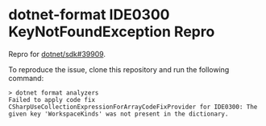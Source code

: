 # dotnet-format IDE0300 KeyNotFoundException Repro

Repro for [dotnet/sdk#39909](https://github.com/dotnet/sdk/issues/39909).

To reproduce the issue, clone this repository and run the following command:

```console
> dotnet format analyzers
Failed to apply code fix CSharpUseCollectionExpressionForArrayCodeFixProvider for IDE0300: The given key 'WorkspaceKinds' was not present in the dictionary.
```
